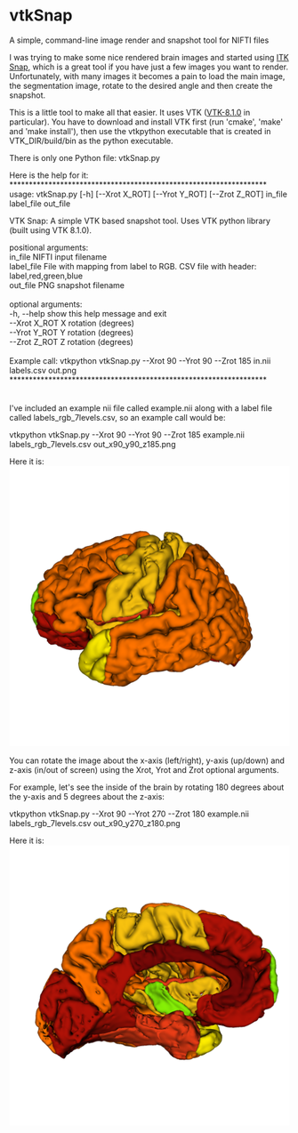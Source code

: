 # vtkSnap
A simple, command-line image render and snapshot tool for NIFTI files

I was trying to make some nice rendered brain images and started using [ITK Snap](https://github.com/pyushkevich/itksnap), which is a great tool if you have just a few images you want to render. Unfortunately, with many images it becomes a pain to load the main image, the segmentation image, rotate to the desired angle and then create the snapshot. 

This is a little tool to make all that easier. It uses VTK ([VTK-8.1.0](https://www.vtk.org/download/) in particular). You have to download and install VTK first (run 'cmake', 'make' and 'make install'), then use the vtkpython executable that is created in VTK_DIR/build/bin as the python executable.


There is only one Python file: vtkSnap.py 

Here is the help for it:
\
******************************************************************\
usage: vtkSnap.py [-h] [--Xrot X_ROT] [--Yrot Y_ROT] [--Zrot Z_ROT] in_file label_file out_file  

VTK Snap: A simple VTK based snapshot tool. Uses VTK python library (built
using VTK 8.1.0).

positional arguments:\
  in_file       NIFTI input filename\
  label_file    File with mapping from label to RGB. CSV file with header:\
                label,red,green,blue\
  out_file      PNG snapshot filename\
\
optional arguments:\
  -h, --help    show this help message and exit\
  --Xrot X_ROT  X rotation (degrees)\
  --Yrot Y_ROT  Y rotation (degrees)\
  --Zrot Z_ROT  Z rotation (degrees)\
\
Example call: vtkpython vtkSnap.py --Xrot 90 --Yrot 90 --Zrot 185 in.nii labels.csv out.png\
******************************************************************\
\
\
I've included an example nii file called example.nii along with a label file called labels_rgb_7levels.csv, so an example call would be:

vtkpython vtkSnap.py --Xrot 90 --Yrot 90 --Zrot 185 example.nii labels_rgb_7levels.csv out_x90_y90_z185.png

Here it is: ![outside brain](out_x90_y90_z185.png)

You can rotate the image about the x-axis (left/right), y-axis (up/down) and z-axis (in/out of screen) using the Xrot, Yrot and Zrot optional arguments.

For example, let's see the inside of the brain by rotating 180 degrees about the y-axis and 5 degrees about the z-axis:

vtkpython vtkSnap.py --Xrot 90 --Yrot 270 --Zrot 180 example.nii labels_rgb_7levels.csv out_x90_y270_z180.png

Here it is: ![inside brain](out_x90_y270_z180.png)

